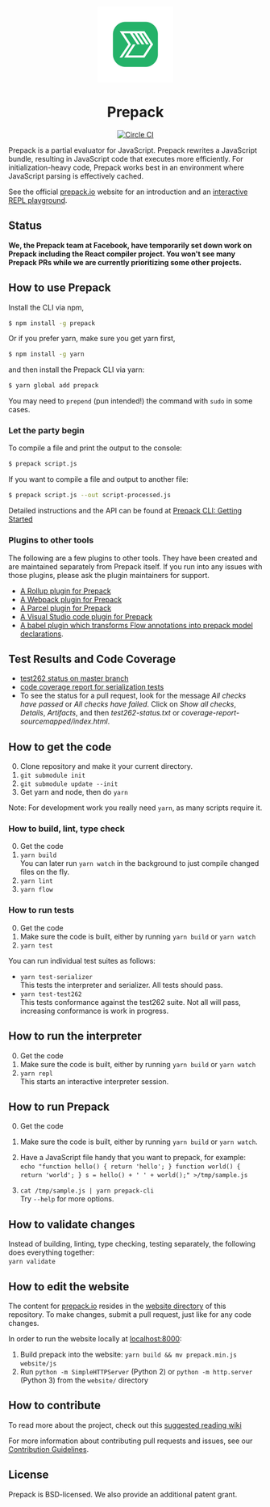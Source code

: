<p align="center"><img src="assets/PrepackLogo.png" width="150"></p>
<h1 align="center">
   Prepack
</h1>                                                                                                                                               
<p align="center">
  <a href="https://circleci.com/gh/facebook/prepack">
    <img src="https://circleci.com/gh/facebook/prepack.png?style=shield&circle-token=1109197a81e634fd06e162c25d309a420585acd5" alt="Circle CI" />
  </a>
</p>

Prepack is a partial evaluator for JavaScript. Prepack rewrites a JavaScript bundle, resulting in JavaScript code that executes more efficiently.
For initialization-heavy code, Prepack works best in an environment where JavaScript parsing is effectively cached.

See the official [prepack.io](https://prepack.io) website for an introduction and an [interactive REPL playground](https://prepack.io/repl.html).

## Status

**We, the Prepack team at Facebook, have temporarily set down work on Prepack including the React compiler project. You won't see many Prepack PRs while we are currently prioritizing some other projects.**

## How to use Prepack

Install the CLI via npm,

```bash
$ npm install -g prepack
```

Or if you prefer yarn, make sure you get yarn first,
```bash
$ npm install -g yarn
```
and then install the Prepack CLI via yarn:

```bash
$ yarn global add prepack
```
You may need to `prepend` (pun intended!) the command with `sudo` in some cases.

### Let the party begin

To compile a file and print the output to the console:

```bash
$ prepack script.js
```

If you want to compile a file and output to another file:

```bash
$ prepack script.js --out script-processed.js
```

Detailed instructions and the API can be found at [Prepack CLI: Getting Started](https://prepack.io/getting-started.html)

### Plugins to other tools
The following are a few plugins to other tools. They have been created and are maintained separately from Prepack itself. If you run into any issues with those plugins, please ask the plugin maintainers for support.

- [A Rollup plugin for Prepack](https://www.npmjs.com/package/rollup-plugin-prepack)
- [A Webpack plugin for Prepack](https://www.npmjs.com/package/prepack-webpack-plugin)
- [A Parcel plugin for Prepack](https://www.npmjs.com/package/parcel-plugin-prepack)
- [A Visual Studio code plugin for Prepack](https://marketplace.visualstudio.com/items?itemName=RobinMalfait.prepack-vscode)
- [A babel plugin which transforms Flow annotations into prepack model declarations](https://www.npmjs.com/package/babel-plugin-flow-prepack).

## Test Results and Code Coverage

- [test262 status on master branch](https://circleci.com/api/v1/project/facebook/prepack/latest/artifacts/0/$CIRCLE_ARTIFACTS/test262-status.txt?branch=master)
- [code coverage report for serialization tests](https://circleci.com/api/v1/project/facebook/prepack/latest/artifacts/0/$CIRCLE_ARTIFACTS/coverage-report-sourcemapped/index.html?branch=master)
- To see the status for a pull request, look for the message *All checks have passed* or *All checks have failed*. Click on *Show all checks*, *Details*, *Artifacts*, and then *test262-status.txt* or *coverage-report-sourcemapped/index.html*.

## How to get the code

0. Clone repository and make it your current directory.
1. `git submodule init`
2. `git submodule update --init`
3. Get yarn and node, then do
   `yarn`

Note: For development work you really need `yarn`, as many scripts require it.

### How to build, lint, type check

0. Get the code
1. `yarn build`  
   You can later run `yarn watch` in the background to just compile changed files on the fly.
2. `yarn lint`
3. `yarn flow`

### How to run tests

0. Get the code
1. Make sure the code is built, either by running `yarn build` or `yarn watch`
2. `yarn test`

You can run individual test suites as follows:
- `yarn test-serializer`  
  This tests the interpreter and serializer. All tests should pass.
- `yarn test-test262`  
  This tests conformance against the test262 suite. Not all will pass, increasing conformance is work in progress.

## How to run the interpreter

0. Get the code
1. Make sure the code is built, either by running `yarn build` or `yarn watch`
2. `yarn repl`  
   This starts an interactive interpreter session.

## How to run Prepack

0. Get the code
1. Make sure the code is built, either by running `yarn build` or `yarn watch`.
2. Have a JavaScript file handy that you want to prepack, for example:  
   `echo "function hello() { return 'hello'; } function world() { return 'world'; } s = hello() + ' ' + world();" >/tmp/sample.js`

3. `cat /tmp/sample.js | yarn prepack-cli`  
   Try `--help` for more options.

## How to validate changes

Instead of building, linting, type checking, testing separately, the following does everything together:  
`yarn validate`

## How to edit the website

The content for [prepack.io](https://prepack.io) resides in the [website directory](https://github.com/facebook/prepack/tree/master/website) of this repository. To make changes, submit a pull request, just like for any code changes.

In order to run the website locally at [localhost:8000](http://localhost:8000):
1. Build prepack into the website: `yarn build && mv prepack.min.js website/js`
2. Run `python -m SimpleHTTPServer` (Python 2) or `python -m http.server` (Python 3) from the `website/` directory

## How to contribute

To read more about the project, check out this [suggested reading wiki](https://github.com/facebook/prepack/wiki/Suggested-reading)

For more information about contributing pull requests and issues, see our [Contribution Guidelines](./CONTRIBUTING.md).

## License

Prepack is BSD-licensed. We also provide an additional patent grant.
